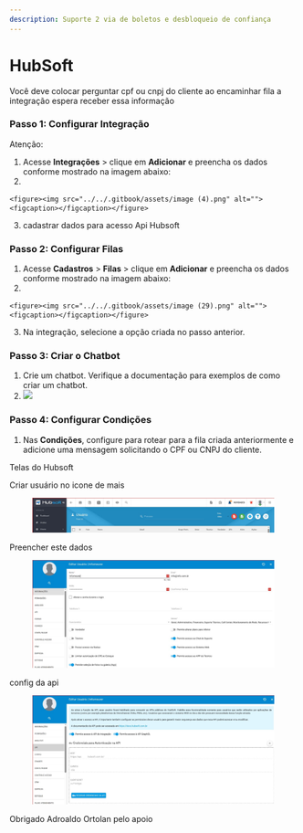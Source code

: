 ```yaml
---
description: Suporte 2 via de boletos e desbloqueio de confiança
---
```


# HubSoft

Você deve colocar perguntar cpf ou cnpj do cliente ao encaminhar fila a integração espera receber essa informação

### Passo 1: Configurar Integração <a href="#passo-1-configurar-integracao" id="passo-1-configurar-integracao"></a>

Atenção:

1. Acesse **Integrações** > clique em **Adicionar** e preencha os dados conforme mostrado na imagem abaixo:
2.

    <figure><img src="../../.gitbook/assets/image (4).png" alt=""><figcaption></figcaption></figure>
3. cadastrar dados para acesso Api Hubsoft

### Passo 2: Configurar Filas <a href="#passo-2-configurar-filas" id="passo-2-configurar-filas"></a>

1. Acesse **Cadastros** > **Filas** > clique em **Adicionar** e preencha os dados conforme mostrado na imagem abaixo:
2.

    <figure><img src="../../.gitbook/assets/image (29).png" alt=""><figcaption></figcaption></figure>
3. Na integração, selecione a opção criada no passo anterior.

### Passo 3: Criar o Chatbot <a href="#passo-3-criar-o-chatbot" id="passo-3-criar-o-chatbot"></a>

1. Crie um chatbot. Verifique a documentação para exemplos de como criar um chatbot.
2. ![](https://doc.whazing.com.br/~gitbook/image?url=https%3A%2F%2F858671661-files.gitbook.io%2F%7E%2Ffiles%2Fv0%2Fb%2Fgitbook-x-prod.appspot.com%2Fo%2Fspaces%252FL28BkT6aCze1NvvWNwS5%252Fuploads%252Fgit-blob-48f570295bea2ee68bff1fee7839ec512a51b87b%252Ftela3.png%3Falt%3Dmedia\&width=300\&dpr=4\&quality=100\&sign=35229649\&sv=2)

### Passo 4: Configurar Condições <a href="#passo-4-configurar-condicoes" id="passo-4-configurar-condicoes"></a>

1. Nas **Condições**, configure para rotear para a fila criada anteriormente e adicione uma mensagem solicitando o CPF ou CNPJ do cliente.

Telas do Hubsoft

Criar usuário no icone de mais

<figure><img src="../../.gitbook/assets/image (1) (1) (1) (1) (1).png" alt=""><figcaption></figcaption></figure>

Preencher este dados

<figure><img src="../../.gitbook/assets/image (2) (1) (1).png" alt=""><figcaption></figcaption></figure>

config da api

<figure><img src="../../.gitbook/assets/image (3).png" alt=""><figcaption></figcaption></figure>

Obrigado Adroaldo Ortolan pelo apoio
